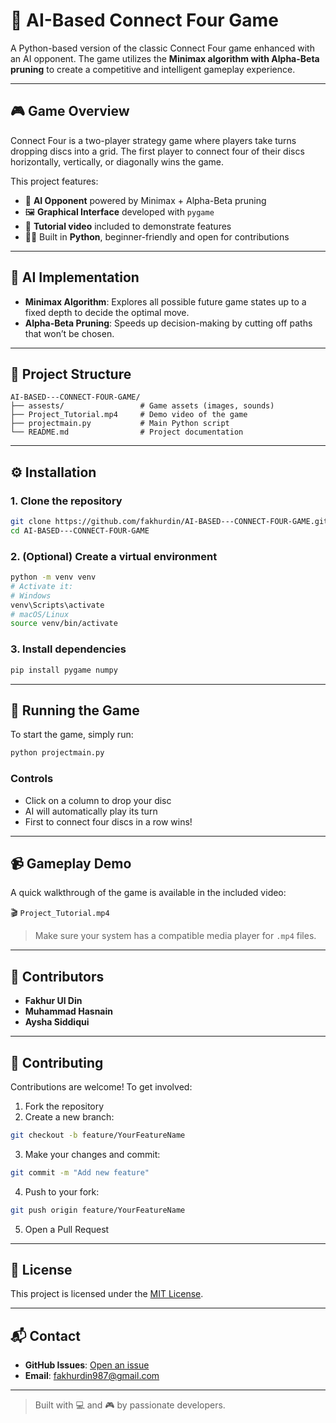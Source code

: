 # 🧠 AI-Based Connect Four Game

A Python-based version of the classic Connect Four game enhanced with an AI opponent. The game utilizes the **Minimax algorithm with Alpha-Beta pruning** to create a competitive and intelligent gameplay experience.

---

## 🎮 Game Overview

Connect Four is a two-player strategy game where players take turns dropping discs into a grid. The first player to connect four of their discs horizontally, vertically, or diagonally wins the game.

This project features:

- 🧠 **AI Opponent** powered by Minimax + Alpha-Beta pruning  
- 🖼️ **Graphical Interface** developed with `pygame`  
- 🎥 **Tutorial video** included to demonstrate features  
- 🧑‍💻 Built in **Python**, beginner-friendly and open for contributions

---

## 🧠 AI Implementation

- **Minimax Algorithm**: Explores all possible future game states up to a fixed depth to decide the optimal move.
- **Alpha-Beta Pruning**: Speeds up decision-making by cutting off paths that won’t be chosen.

---

## 📁 Project Structure

```
AI-BASED---CONNECT-FOUR-GAME/
├── assests/                 # Game assets (images, sounds)
├── Project_Tutorial.mp4     # Demo video of the game
├── projectmain.py           # Main Python script
└── README.md                # Project documentation
```

---

## ⚙️ Installation

### 1. Clone the repository

```bash
git clone https://github.com/fakhurdin/AI-BASED---CONNECT-FOUR-GAME.git
cd AI-BASED---CONNECT-FOUR-GAME
```

### 2. (Optional) Create a virtual environment

```bash
python -m venv venv
# Activate it:
# Windows
venv\Scripts\activate
# macOS/Linux
source venv/bin/activate
```

### 3. Install dependencies

```bash
pip install pygame numpy
```

---

## 🚀 Running the Game

To start the game, simply run:

```bash
python projectmain.py
```

### Controls

- Click on a column to drop your disc
- AI will automatically play its turn
- First to connect four discs in a row wins!

---

## 📹 Gameplay Demo

A quick walkthrough of the game is available in the included video:

🎬 `Project_Tutorial.mp4`

> Make sure your system has a compatible media player for `.mp4` files.

---

## 👥 Contributors

- **Fakhur Ul Din**
- **Muhammad Hasnain**
- **Aysha Siddiqui**

---

## 🤝 Contributing

Contributions are welcome! To get involved:

1. Fork the repository
2. Create a new branch:

```bash
git checkout -b feature/YourFeatureName
```

3. Make your changes and commit:

```bash
git commit -m "Add new feature"
```

4. Push to your fork:

```bash
git push origin feature/YourFeatureName
```

5. Open a Pull Request

---

## 📄 License

This project is licensed under the [MIT License](LICENSE).

---

## 📬 Contact

- **GitHub Issues**: [Open an issue](https://github.com/fakhurdin/AI-BASED---CONNECT-FOUR-GAME/issues)
- **Email**: [fakhurdin987@gmail.com](mailto:fakhurdin987@gmail.com)

---

> Built with 💻 and 🎮 by passionate developers.
